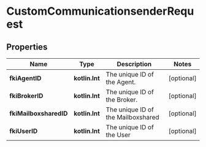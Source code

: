 
# CustomCommunicationsenderRequest

## Properties
Name | Type | Description | Notes
------------ | ------------- | ------------- | -------------
**fkiAgentID** | **kotlin.Int** | The unique ID of the Agent. |  [optional]
**fkiBrokerID** | **kotlin.Int** | The unique ID of the Broker. |  [optional]
**fkiMailboxsharedID** | **kotlin.Int** | The unique ID of the Mailboxshared |  [optional]
**fkiUserID** | **kotlin.Int** | The unique ID of the User |  [optional]



